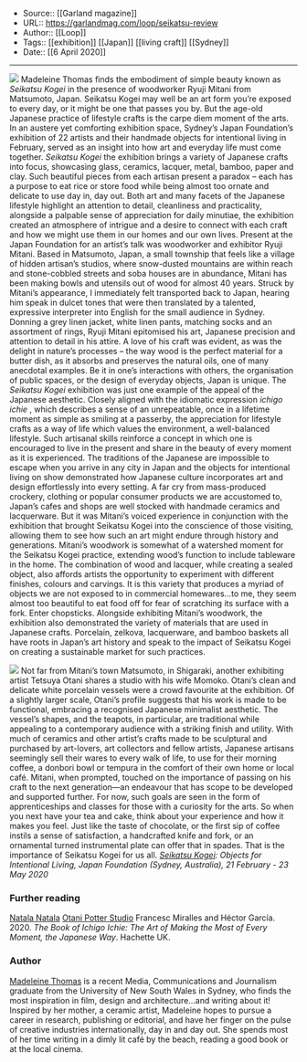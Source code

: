 ﻿
  * Source:: [[Garland magazine]]
  * URL:: https://garlandmag.com/loop/seikatsu-review
  * Author:: [[Loop]]
  * Tags:: [[exhibition]] [[Japan]] [[living craft]] [[Sydney]]
  * Date:: [[6 April 2020]]


* * *
![](https://garlandmag.com/wp-content/uploads/2020/04/IMG_1556.jpg)
Madeleine Thomas finds the embodiment of simple beauty known as _Seikatsu Kogei_ in the presence of woodworker Ryuji Mitani from Matsumoto, Japan.
Seikatsu Kogei may well be an art form you’re exposed to every day, or it might be one that passes you by. But the age-old Japanese practice of lifestyle crafts is the carpe diem moment of the arts.
In an austere yet comforting exhibition space, Sydney’s Japan Foundation’s exhibition of 22 artists and their handmade objects for intentional living in February, served as an insight into how art and everyday life must come together. _Seikatsu Kogei_ the exhibition brings a variety of Japanese crafts into focus, showcasing glass, ceramics, lacquer, metal, bamboo, paper and clay. Such beautiful pieces from each artisan present a paradox – each has a purpose to eat rice or store food while being almost too ornate and delicate to use day in, day out.
Both art and many facets of the Japanese lifestyle highlight an attention to detail, cleanliness and practicality, alongside a palpable sense of appreciation for daily minutiae, the exhibition created an atmosphere of intrigue and a desire to connect with each craft and how we might use them in our homes and our own lives.
Present at the Japan Foundation for an artist’s talk was woodworker and exhibitor Ryuji Mitani. Based in Matsumoto, Japan, a small township that feels like a village of hidden artisan’s studios, where snow-dusted mountains are within reach and stone-cobbled streets and soba houses are in abundance, Mitani has been making bowls and utensils out of wood for almost 40 years.
Struck by Mitani’s appearance, I immediately felt transported back to Japan, hearing him speak in dulcet tones that were then translated by a talented, expressive interpreter into English for the small audience in Sydney. Donning a grey linen jacket, white linen pants, matching socks and an assortment of rings, Ryuji Mitani epitomised his art, Japanese precision and attention to detail in his attire. A love of his craft was evident, as was the delight in nature’s processes – the way wood is the perfect material for a butter dish, as it absorbs and preserves the natural oils, one of many anecdotal examples.
Be it in one’s interactions with others, the organisation of public spaces, or the design of everyday objects, Japan is unique. The _Seikatsu Kogei_ exhibition was just one example of the appeal of the Japanese aesthetic. Closely aligned with the idiomatic expression _ichigo ichie_ , which describes a sense of an unrepeatable, once in a lifetime moment as simple as smiling at a passerby, the appreciation for lifestyle crafts as a way of life which values the environment, a well-balanced lifestyle. Such artisanal skills reinforce a concept in which one is encouraged to live in the present and share in the beauty of every moment as it is experienced.
The traditions of the Japanese are impossible to escape when you arrive in any city in Japan and the objects for intentional living on show demonstrated how Japanese culture incorporates art and design effortlessly into every setting. A far cry from mass-produced crockery, clothing or popular consumer products we are accustomed to, Japan’s cafes and shops are well stocked with handmade ceramics and lacquerware.
But it was Mitani’s voiced experience in conjunction with the exhibition that brought Seikatsu Kogei into the conscience of those visiting, allowing them to see how such an art might endure through history and generations.
Mitani’s woodwork is somewhat of a watershed moment for the Seikatsu Kogei practice, extending wood’s function to include tableware in the home. The combination of wood and lacquer, while creating a sealed object, also affords artists the opportunity to experiment with different finishes, colours and carvings. It is this variety that produces a myriad of objects we are not exposed to in commercial homewares…to me, they seem almost too beautiful to eat food off for fear of scratching its surface with a fork. Enter chopsticks.
Alongside exhibiting Mitani’s woodwork, the exhibition also demonstrated the variety of materials that are used in Japanese crafts. Porcelain, zelkova, lacquerware, and bamboo baskets all have roots in Japan’s art history and speak to the impact of Seikatsu Kogei on creating a sustainable market for such practices.
 
![](https://garlandmag.com/wp-content/uploads/2020/04/IMG_1557.jpg)
Not far from Mitani’s town Matsumoto, in Shigaraki, another exhibiting artist Tetsuya Otani shares a studio with his wife Momoko. Otani’s clean and delicate white porcelain vessels were a crowd favourite at the exhibition. Of a slightly larger scale, Otani’s profile suggests that his work is made to be functional, embracing a recognised Japanese minimalist aesthetic. The vessel’s shapes, and the teapots, in particular, are traditional while appealing to a contemporary audience with a striking finish and utility.
With much of ceramics and other artist’s crafts made to be sculptural and purchased by art-lovers, art collectors and fellow artists, Japanese artisans seemingly sell their wares to every walk of life, to use for their morning coffee, a donbori bowl or tempura in the comfort of their own home or local café.
Mitani, when prompted, touched on the importance of passing on his craft to the next generation—an endeavour that has scope to be developed and supported further. For now, such goals are seen in the form of apprenticeships and classes for those with a curiosity for the arts.
So when you next have your tea and cake, think about your experience and how it makes you feel. Just like the taste of chocolate, or the first sip of coffee instils a sense of satisfaction, a handcrafted knife and fork, or an ornamental turned instrumental plate can offer that in spades. That is the importance of Seikatsu Kogei for us all.
 _[Seikatsu Kogei](https://garlandmag.com/loop/seikatsu-kogei/): Objects for Intentional Living, Japan Foundation (Sydney, Australia), 21 February - 23 May 2020_
### Further reading
[Natala Natala](https://nalatanalata.com/journal/the-world-of-ryuji-mitani/)
[Otani Potter Studio](https://the189.com/design/works-from-the-otani-pottery-studio-japan/)
Francesc Miralles and Héctor García. 2020. _The Book of Ichigo Ichie: The Art of Making the Most of Every Moment, the Japanese Way_. Hachette UK.
### Author
[Madeleine Thomas](https://www.linkedin.com/in/madeleine-thomas-b1464a143/) is a recent Media, Communications and Journalism graduate from the University of New South Wales in Sydney, who finds the most inspiration in film, design and architecture…and writing about it! Inspired by her mother, a ceramic artist, Madeleine hopes to pursue a career in research, publishing or editorial, and have her finger on the pulse of creative industries internationally, day in and day out. She spends most of her time writing in a dimly lit café by the beach, reading a good book or at the local cinema.
